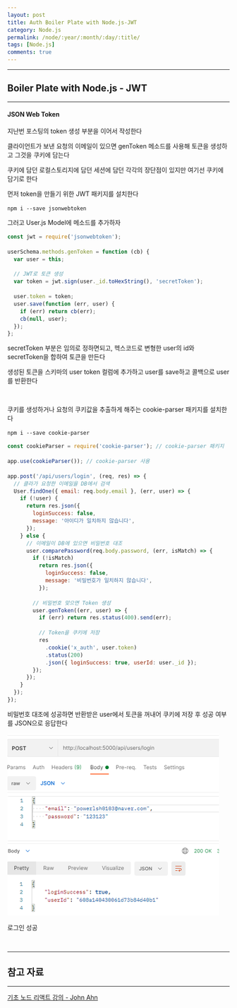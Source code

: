 ```yaml
---
layout: post
title: Auth Boiler Plate with Node.js-JWT
category: Node.js
permalink: /node/:year/:month/:day/:title/
tags: [Node.js]
comments: true
---
```


---

## Boiler Plate with Node.js - JWT

---

#### JSON Web Token

지난번 포스팅의 token 생성 부분을 이어서 작성한다

클라이언트가 보낸 요청의 이메일이 있으면 genToken 메소드를 사용해 토큰을 생성하고 그것을 쿠키에 담는다

쿠키에 담던 로컬스토리지에 담던 세션에 담던 각각의 장단점이 있지만 여기선 쿠키에 담기로 한다

먼저 token을 만들기 위한 JWT 패키지를 설치한다

`npm i --save jsonwebtoken`

그러고 User.js Model에 메소드를 추가하자

```javascript
const jwt = require('jsonwebtoken');

userSchema.methods.genToken = function (cb) {
  var user = this;

  // JWT로 토큰 생성
  var token = jwt.sign(user._id.toHexString(), 'secretToken');

  user.token = token;
  user.save(function (err, user) {
    if (err) return cb(err);
    cb(null, user);
  });
};
```

secretToken 부분은 임의로 정하면되고, 헥스코드로 변형한 user의 id와 secretToken을 합하여 토큰을 만든다

생성된 토큰을 스키마의 user token 컬럼에 추가하고 user를 save하고 콜백으로 user를 반환한다

<br>

쿠키를 생성하거나 요청의 쿠키값을 추출하게 해주는 cookie-parser 패키지를 설치한다

`npm i --save cookie-parser`

```javascript
const cookieParser = require('cookie-parser'); // cookie-parser 패키지

app.use(cookieParser()); // cookie-parser 사용

app.post('/api/users/login', (req, res) => {
  // 클라가 요청한 이메일을 DB에서 검색
  User.findOne({ email: req.body.email }, (err, user) => {
    if (!user) {
      return res.json({
        loginSuccess: false,
        message: '아이디가 일치하지 않습니다',
      });
    } else {
      // 이메일이 DB에 있으면 비밀번호 대조
      user.comparePassword(req.body.password, (err, isMatch) => {
        if (!isMatch)
          return res.json({
            loginSuccess: false,
            message: '비밀번호가 일치하지 않습니다',
          });

        // 비밀번호 맞으면 Token 생성
        user.genToken((err, user) => {
          if (err) return res.status(400).send(err);

          // Token을 쿠키에 저장
          res
            .cookie('x_auth', user.token)
            .status(200)
            .json({ loginSuccess: true, userId: user._id });
        });
      });
    }
  });
});
```

비밀번호 대조에 성공하면 반환받은 user에서 토큰을 꺼내어 쿠키에 저장 후 성공 여부를 JSON으로 응답한다

![토큰생성](/assets/post/node/5.PNG)

로그인 성공

<br>

---

## 참고 자료

---

[기초 노드 리액트 강의 - John Ahn](https://www.youtube.com/watch?v=7sHWMkFOR7c&list=PL9a7QRYt5fqkZC9jc7jntD1WuAogjo_9T&index=2)